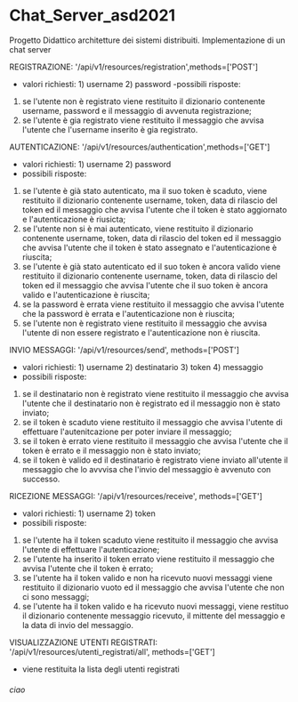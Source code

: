 # Chat_Server_asd2021
Progetto Didattico architetture dei sistemi distribuiti. Implementazione di un chat server

REGISTRAZIONE:
'/api/v1/resources/registration',methods=['POST']
- valori richiesti: 1) username 2) password
-possibili risposte:
1) se l'utente non è registrato viene restituito il dizionario contenente username, password e il messaggio di avvenuta registrazione;
2) se l'utente è gia registrato viene restituito il messaggio che avvisa l'utente che l'username inserito è gia registrato.

AUTENTICAZIONE:
'/api/v1/resources/authentication',methods=['GET']

- valori richiesti: 1) username 2) password
- possibili risposte:
1) se l'utente è già stato autenticato, ma il suo token è scaduto, viene restituito il dizionario contenente username, token, data di rilascio del token ed il messaggio che avvisa l'utente che il token è stato aggiornato e l'autenticazione è riusicta;
2) se l'utente non si è mai autenticato, viene restituito il dizionario contenente username, token, data di rilascio del token ed il messaggio che avvisa l'utente che il token è stato assegnato e l'autenticazione è riuscita;
3) se l'utente è già stato autenticato ed il suo token è ancora valido viene restituito il dizionario contenente username, token, data di rilascio del token ed il messaggio che avvisa l'utente che il suo token è ancora valido e l'autenticazione è riuscita;
4) se la password è errata viene restituito il messaggio che avvisa l'utente che la password è errata e l'autenticazione non è riuscita;
5) se l'utente non è registrato viene restituito il messaggio che avvisa l'utente di non essere registrato e l'autenticazione non è riuscita.

INVIO MESSAGGI:
'/api/v1/resources/send', methods=['POST']
- valori richiesti: 1) username 2) destinatario 3) token 4) messaggio
- possibili risposte:
1) se il destinatario non è registrato viene restituito il messaggio che avvisa l'utente che il destinatario non è registrato ed il messaggio non è stato inviato;
2) se il token è scaduto viene restituito il messaggio che avvisa l'utente di effettuare l'autenitcazione per poter inviare il messaggio;
3) se il token è errato viene restituito il messaggio che avvisa l'utente che il token è errato e il messaggio non è stato inviato;
4) se il token è valido ed il destinatario è registrato viene inviato all'utente il messaggio che lo avvvisa che l'invio del messaggio è avvenuto con successo.

RICEZIONE MESSAGGI:
'/api/v1/resources/receive', methods=['GET']
- valori richiesti: 1) username 2) token
- possibili risposte:
1) se l'utente ha il token scaduto viene restituito il messaggio che avvisa l'utente di effettuare l'autenticazione;
2) se l'utente ha inserito il token errato viene restituito il messaggio che avvisa l'utente che il token è errato;
3) se l'utente ha il token valido e non ha ricevuto nuovi messaggi viene restituito il dizionario vuoto ed il messaggio che avvisa l'utente che non ci sono messaggi;
4) se l'utente ha il token valido e ha ricevuto nuovi messaggi, viene restituo il dizionario contenente messaggio ricevuto, il mittente del messaggio e la data di invio del messaggio.

VISUALIZZAZIONE UTENTI REGISTRATI:
'/api/v1/resources/utenti_registrati/all', methods=['GET']
- viene restituita la lista degli utenti registrati


















###### ciao
